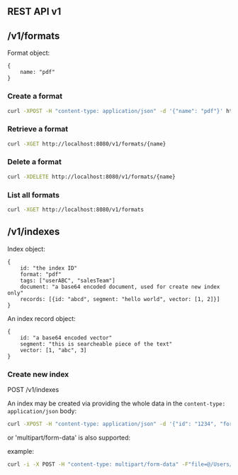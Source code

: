 ## REST API v1

## /v1/formats
Format object:
```
{
    name: "pdf"
}
```

### Create a format

```bash
curl -XPOST -H "content-type: application/json" -d '{"name": "pdf"}' http://localhost:8080/v1/formats
```
### Retrieve a format

```bash
curl -XGET http://localhost:8080/v1/formats/{name}
```

### Delete a format

```bash
curl -XDELETE http://localhost:8080/v1/formats/{name}
```
### List all formats

```bash
curl -XGET http://localhost:8080/v1/formats
```

## /v1/indexes
Index object:
```
{
    id: "the index ID"
    format: "pdf"
    tags: ["userABC", "salesTeam"]
    document: "a base64 encoded document, used for create new index only" 
    records: [{id: "abcd", segment: "hello world", vector: [1, 2]}]
}
```

An index record object:
```
{
    id: "a base64 encoded vector"
    segment: "this is searcheable piece of the text"
    vector: [1, "abc", 3]
}
```

### Create new index 
POST /v1/indexes

An index may be created via providing the whole data in the `content-type: application/json` body:
```bash
curl -XPOST -H "content-type: application/json" -d '{"id": "1234", "format": "pdf"}' http://localhost:8080/v1/indexes
```

or 'multipart/form-data' is also supported:

example:
```bash
curl -i -X POST -H "content-type: multipart/form-data" -F"file=@/Users/dima/test.txt" -F "meta={\"id\": \"test.txt\", \"format\": \"txt\"};type=application/json" http://localhost:8080/v1/indexes
```

